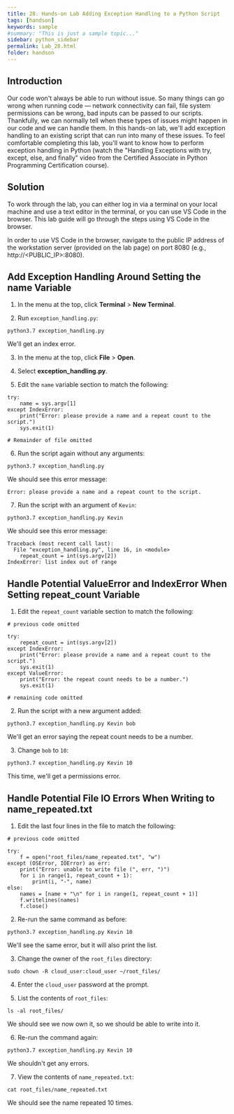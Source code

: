 ```yaml
---
title: 28. Hands-on Lab Adding Exception Handling to a Python Script
tags: [handson]
keywords: sample
#summary: "This is just a sample topic..."
sidebar: python_sidebar
permalink: Lab_28.html
folder: handson
---
```


## Introduction

Our code won't always be able to run without issue. So many things can go wrong when running code — network connectivity can fail, file system permissions can be wrong, bad inputs can be passed to our scripts. Thankfully, we can normally tell when these types of issues might happen in our code and we can handle them. In this hands-on lab, we'll add exception handling to an existing script that can run into many of these issues. To feel comfortable completing this lab, you'll want to know how to perform exception handling in Python (watch the "Handling Exceptions with try, except, else, and finally" video from the Certified Associate in Python Programming Certification course).

## Solution

To work through the lab, you can either log in via a terminal on your local machine and use a text editor in the terminal, or you can use VS Code in the browser. This lab guide will go through the steps using VS Code in the browser.

In order to use VS Code in the browser, navigate to the public IP address of the workstation server (provided on the lab page) on port 8080 (e.g., http://<PUBLIC_IP>:8080).

## Add Exception Handling Around Setting the name Variable

1. In the menu at the top, click **Terminal** > **New Terminal**.

2. Run `exception_handling.py`:

```
python3.7 exception_handling.py
```

We'll get an index error.

3. In the menu at the top, click **File** > **Open**.


4. Select **exception_handling.py**.

5. Edit the `name` variable section to match the following:

```
try:
    name = sys.argv[1]
except IndexError:
    print("Error: please provide a name and a repeat count to the script.")
    sys.exit(1)

# Remainder of file omitted
```

6. Run the script again without any arguments:

```
python3.7 exception_handling.py
```

We should see this error message:

```
Error: please provide a name and a repeat count to the script.
```

7. Run the script with an argument of `Kevin`:

```
python3.7 exception_handling.py Kevin
```

We should see this error message:

```
Traceback (most recent call last):
  File "exception_handling.py", line 16, in <module>
    repeat_count = int(sys.argv[2])
IndexError: list index out of range
```

## Handle Potential ValueError and IndexError When Setting repeat_count Variable

1. Edit the `repeat_count` variable section to match the following:

```
# previous code omitted

try:
    repeat_count = int(sys.argv[2])
except IndexError:
    print("Error: please provide a name and a repeat count to the script.")
    sys.exit(1)
except ValueError:
    print("Error: the repeat count needs to be a number.")
    sys.exit(1)

# remaining code omitted
```

2. Run the script with a new argument added:

```
python3.7 exception_handling.py Kevin bob
```

We'll get an error saying the repeat count needs to be a number.

3. Change `bob` to `10`:

```
python3.7 exception_handling.py Kevin 10
```

This time, we'll get a permissions error.

## Handle Potential File IO Errors When Writing to name_repeated.txt

1. Edit the last four lines in the file to match the following:

```
# previous code omitted

try:
    f = open("root_files/name_repeated.txt", "w")
except (OSError, IOError) as err:
    print("Error: unable to write file (", err, ")")
    for i in range(1, repeat_count + 1):
        print(i, "-", name)
else:
    names = [name + "\n" for i in range(1, repeat_count + 1)]
    f.writelines(names)
    f.close()
```

2. Re-run the same command as before:

```
python3.7 exception_handling.py Kevin 10
```

We'll see the same error, but it will also print the list.

3. Change the owner of the `root_files` directory:

```
sudo chown -R cloud_user:cloud_user ~/root_files/
```

4. Enter the `cloud_user` password at the prompt.

5. List the contents of `root_files`:

```
ls -al root_files/
```

We should see we now own it, so we should be able to write into it.

6. Re-run the command again:

```
python3.7 exception_handling.py Kevin 10
```

We shouldn't get any errors.

7. View the contents of `name_repeated.txt`:

```
cat root_files/name_repeated.txt
```

We should see the name repeated 10 times.
